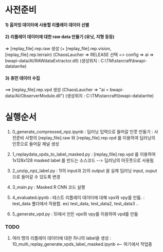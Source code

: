 # 사전준비

#### 1) 옵저빙 데이터에 사용할 리플레이 데이터 선별

#### 2) 리플레이 데이터에 대한 raw data 만들기 (유닛, 지형 등등)
   => [replay_file].rep.raw 생성 (+ [replay_file].rep.vision, [replay_file].rep.terrain)
   (ChaosLaucher => RELEASE 선택 => config => ai => bwapi-data/AI/RAWdataExtractor.dll)
   (생성위치 : C:\TM\starcraft\bwapi-data\write\)

#### 3) 휴먼 데이터 수집      
   ==> [replay_file].rep.vpd 생성 
      (ChaosLaucher => "ai = bwapi-data/AI/ObserverModule.dll")
      (생성위치 : C:\TM\starcraft\bwapi-data\write\)


# 실행순서

1) 0_generate_compressed_npz.ipynb   : 딥러닝 입력으로 들어갈 인풋 만들기
    : 사전준비 사항의 [replay_file].raw 와 [replay_file].rep.vpd 를 이용하여 딥러닝의 인풋으로 들어갈 채널 생성   
   
2) 1_replaydata_vpds_to_label_masked.py
    : [replay_file].rep.vpd 를 이용하여 1x128x128 masked label 를 만드는 소스코드
   --> 딥러닝의 아웃풋으로 사용됨

3) 2_unzip_npz_label.py
   : 1)의 input과 2)의 output 을 실제 딥러닝 input, ouput으로 들어갈 수 있도록 변경
   
4) 3_main.py
   : Masked R CNN 코드 실행
   
5) 4_evaluated.ipynb
   : 테스트 리플레이 데이터에 대해 vpx와 vpy를 만듦.
   : test_data 폴더에서 작용함. ex) test_data, test_data2, test_data3 .. 
   
6) 5_generate_vpd.py
   : 5)에서 만든 vpx와 vpy를 이용하여 vpd를 만듦


### TODO
1) 여러 명의 리플레이 데이터에 대한 하나의 label을 생성
  : 10_multi_replay_generate_vpds_label_masked.ipynb <-- 여기에서 작업중